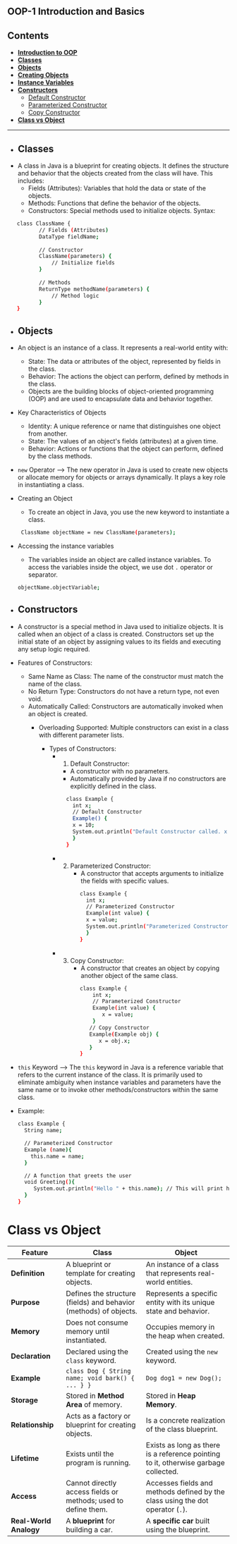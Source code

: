 ## OOP-1 Introduction and Basics

## **Contents**

- [**Introduction to OOP**](#introduction-to-oop)
- [**Classes**](#classes)
- [**Objects**](#objects)
- [**Creating Objects**](#creating-objects)
- [**Instance Variables**](#accessing-the-instance-variables)
- [**Constructors**](#constructors)
    - [Default Constructor](#1-default-constructor)
    - [Parameterized Constructor](#2-parameterized-constructor)
    - [Copy Constructor](#3-copy-constructor)
- [**Class vs Object**](#class-vs-object)

---

- ## Classes
- A class in Java is a blueprint for creating objects. It defines the structure and behavior that the objects created from the class will have. This includes:
  - Fields (Attributes): Variables that hold the data or state of the objects.
  - Methods: Functions that define the behavior of the objects.
  - Constructors: Special methods used to initialize objects.
  Syntax:
```bash
   class ClassName {
          // Fields (Attributes)
          DataType fieldName;
   
          // Constructor
          ClassName(parameters) {
              // Initialize fields
          }
   
          // Methods
          ReturnType methodName(parameters) {
              // Method logic
          }
   }
   ```

- ## Objects 
- An object is an instance of a class. It represents a real-world entity with:
  - State: The data or attributes of the object, represented by fields in the class.
  - Behavior: The actions the object can perform, defined by methods in the class.
  - Objects are the building blocks of object-oriented programming (OOP) and are used to encapsulate data and behavior together.
- Key Characteristics of Objects
  - Identity: A unique reference or name that distinguishes one object from another.
  - State: The values of an object's fields (attributes) at a given time.
  - Behavior: Actions or functions that the object can perform, defined by the class methods.

- `new` Operator --> The new operator in Java is used to create new objects or allocate memory for objects or arrays dynamically. It plays a key role in instantiating a class.

- Creating an Object 
  - To create an object in Java, you use the new keyword to instantiate a class.
  ```bash
   ClassName objectName = new ClassName(parameters);
  ```

- Accessing the instance variables
  - The variables inside an object are called instance variables. To access the variables inside the object, we use dot `.` operator or separator.
  ```bash
  objectName.objectVariable;
  ```
  
- ## Constructors
- A constructor is a special method in Java used to initialize objects. It is called when an object of a class is created. Constructors set up the initial state of an object by assigning values to its fields and executing any setup logic required.
- Features of Constructors:
  - Same Name as Class: The name of the constructor must match the name of the class.
  - No Return Type: Constructors do not have a return type, not even void.
  - Automatically Called: Constructors are automatically invoked when an object is created.
    - Overloading Supported: Multiple constructors can exist in a class with different parameter lists.

      - Types of Constructors:
          - 1. Default Constructor:
              - A constructor with no parameters.
              - Automatically provided by Java if no constructors are explicitly defined in the class.
              ```bash
                class Example {
                  int x;
                  // Default Constructor
                  Example() {
                  x = 10;
                  System.out.println("Default Constructor called. x = " + x);
                  }
                }
              ``` 
          - 2. Parameterized Constructor:
               - A constructor that accepts arguments to initialize the fields with specific values.
               ```bash
                  class Example {
                    int x;
                    // Parameterized Constructor
                    Example(int value) {
                    x = value;
                    System.out.println("Parameterized Constructor called. x = " + x);
                    }
                  }
               ```
          - 3. Copy Constructor:
                - A constructor that creates an object by copying another object of the same class.
               ```bash
                  class Example {
                      int x;
                      // Parameterized Constructor
                      Example(int value) {
                         x = value;
                      }
                     // Copy Constructor
                     Example(Example obj) {
                        x = obj.x;
                     }
                  }
               ```

- `this` Keyword --> The `this` keyword in Java is a reference variable that refers to the current instance of the class. It is primarily used to eliminate ambiguity when instance variables and parameters have the same name or to invoke other methods/constructors within the same class.
 - Example: 
    ```bash
   class Example {
      String name;
   
      // Parameterized Constructor
      Example (name){
        this.name = name;
      }  
   
      // A function that greets the user
      void Greeting(){
         System.out.println("Hello " + this.name); // This will print hello + name of the reference variable
      }
   }
    ```

# **Class vs Object**

| Feature                | **Class**                                                                                   | **Object**                                                                          |
|------------------------|---------------------------------------------------------------------------------------------|-------------------------------------------------------------------------------------|
| **Definition**         | A blueprint or template for creating objects.                                               | An instance of a class that represents real-world entities.                         |
| **Purpose**            | Defines the structure (fields) and behavior (methods) of objects.                           | Represents a specific entity with its unique state and behavior.                    |
| **Memory**             | Does not consume memory until instantiated.                                                 | Occupies memory in the heap when created.                                           |
| **Declaration**        | Declared using the `class` keyword.                                                         | Created using the `new` keyword.                                                    |
| **Example**            | `class Dog { String name; void bark() { ... } }`                                            | `Dog dog1 = new Dog();`                                                             |
| **Storage**            | Stored in **Method Area** of memory.                                                        | Stored in **Heap Memory**.                                                          |
| **Relationship**       | Acts as a factory or blueprint for creating objects.                                        | Is a concrete realization of the class blueprint.                                   |
| **Lifetime**           | Exists until the program is running.                                                        | Exists as long as there is a reference pointing to it, otherwise garbage collected. |
| **Access**             | Cannot directly access fields or methods; used to define them.                              | Accesses fields and methods defined by the class using the dot operator (`.`).      |
| **Real-World Analogy** | A **blueprint** for building a car.                                                         | A **specific car** built using the blueprint.                                       |
